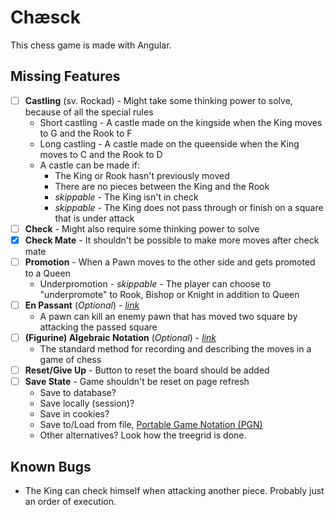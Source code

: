 # Chæsck

This chess game is made with Angular.

## Missing Features

- [ ] **Castling** (sv. Rockad) - Might take some thinking power to solve, because of all the special rules
  - Short castling - A castle made on the kingside when the King moves to G and the Rook to F
  - Long castling - A castle made on the queenside when the King moves to C and the Rook to D
  - A castle can be made if:
    - The King or Rook hasn't previously moved
    - There are no pieces between the King and the Rook
    - *skippable* - The King isn't in check
    - *skippable* - The King does not pass through or finish on a square that is under attack
- [ ] **Check** - Might also require some thinking power to solve
- [x] **Check Mate** - It shouldn't be possible to make more moves after check mate
- [ ] **Promotion** - When a Pawn moves to the other side and gets promoted to a Queen
  - Underpromotion - *skippable* - The player can choose to "underpromote" to Rook, Bishop or Knight in addition to Queen
- [ ] **En Passant** (*Optional*) - [*link*](https://en.wikipedia.org/wiki/En_passant)
  - A pawn can kill an enemy pawn that has moved two square by attacking the passed square
- [ ] **(Figurine) Algebraic Notation** (*Optional*) - [*link*](https://en.wikipedia.org/wiki/Algebraic_notation_(chess))
  - The standard method for recording and describing the moves in a game of chess
- [ ] **Reset/Give Up** - Button to reset the board should be added
- [ ] **Save State** - Game shouldn't be reset on page refresh
  - Save to database?
  - Save locally (session)?
  - Save in cookies?
  - Save to/Load from file, [Portable Game Notation (PGN)](https://en.wikipedia.org/wiki/Portable_Game_Notation)
  - Other alternatives? Look how the treegrid is done.

## Known Bugs

- The King can check himself when attacking another piece. Probably just an order of execution.
